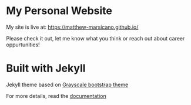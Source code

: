 My Personal Website
=========================
My site is live at: https://matthew-marsicano.github.io/

Please check it out, let me know what you think or reach out about career oppurtunities!

Built with Jekyll
=========================

Jekyll theme based on [Grayscale bootstrap theme ](http://ironsummitmedia.github.io/startbootstrap-grayscale/)

For more details, read the [documentation](http://jekyllrb.com/)
